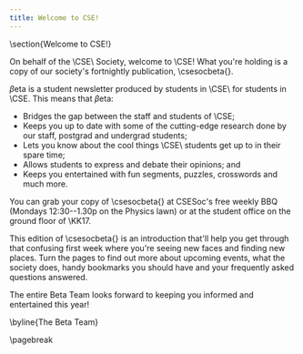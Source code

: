 ```yaml
---
title: Welcome to CSE!
---
```


\section{Welcome to CSE!}

On behalf of the \CSE\ Society, welcome to \CSE! What you're holding
is a copy of our society's fortnightly publication, \csesocbeta{}.

$\beta$eta is a student newsletter produced by students in \CSE\ for
students in \CSE. This means that $\beta$eta:

 - Bridges the gap between the staff and students of \CSE;
 - Keeps you up to date with some of the cutting-edge research done by
   our staff, postgrad and undergrad students;
 - Lets you know about the cool things \CSE\ students get up to in
   their spare time;
 - Allows students to express and debate their opinions; and
 - Keeps you entertained with fun segments, puzzles, crosswords and
   much more.

You can grab your copy of \csesocbeta{} at CSESoc's free weekly BBQ
(Mondays 12:30--1.30p on the Physics lawn) or at the student office on
the ground floor of \KK17.

This edition of \csesocbeta{} is an introduction that'll help you get
through that confusing first week where you're seeing new faces and
finding new places. Turn the pages to find out more about upcoming
events, what the society does, handy bookmarks you should have and
your frequently asked questions answered.

The entire Beta Team looks forward to keeping you informed and
entertained this year!

\byline{The Beta Team}

\pagebreak

